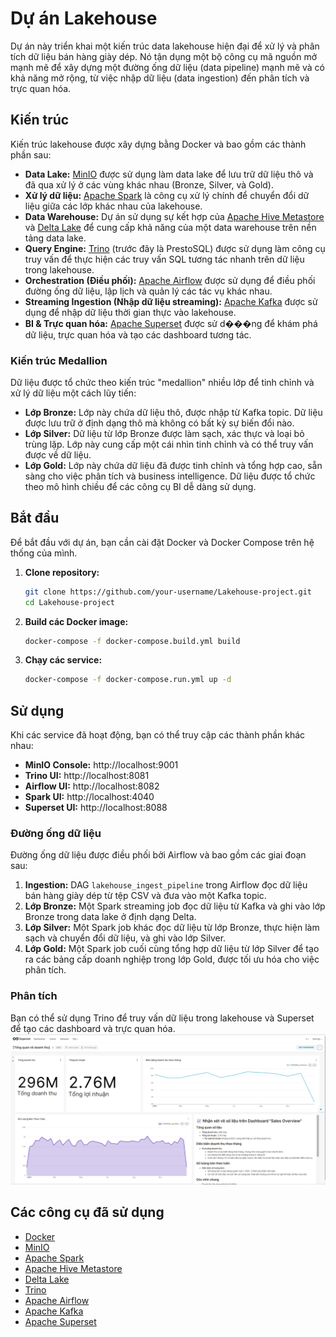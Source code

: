 # Dự án Lakehouse

Dự án này triển khai một kiến trúc data lakehouse hiện đại để xử lý và phân tích dữ liệu bán hàng giày dép. Nó tận dụng một bộ công cụ mã nguồn mở mạnh mẽ để xây dựng một đường ống dữ liệu (data pipeline) mạnh mẽ và có khả năng mở rộng, từ việc nhập dữ liệu (data ingestion) đến phân tích và trực quan hóa.


## Kiến trúc

Kiến trúc lakehouse được xây dựng bằng Docker và bao gồm các thành phần sau:

*   **Data Lake:** [MinIO](https://min.io/) được sử dụng làm data lake để lưu trữ dữ liệu thô và đã qua xử lý ở các vùng khác nhau (Bronze, Silver, và Gold).
*   **Xử lý dữ liệu:** [Apache Spark](https://spark.apache.org/) là công cụ xử lý chính để chuyển đổi dữ liệu giữa các lớp khác nhau của lakehouse.
*   **Data Warehouse:** Dự án sử dụng sự kết hợp của [Apache Hive Metastore](https://cwiki.apache.org/confluence/display/hive/hms) và [Delta Lake](https://delta.io/) để cung cấp khả năng của một data warehouse trên nền tảng data lake.
*   **Query Engine:** [Trino](https://trino.io/) (trước đây là PrestoSQL) được sử dụng làm công cụ truy vấn để thực hiện các truy vấn SQL tương tác nhanh trên dữ liệu trong lakehouse.
*   **Orchestration (Điều phối):** [Apache Airflow](https://airflow.apache.org/) được sử dụng để điều phối đường ống dữ liệu, lập lịch và quản lý các tác vụ khác nhau.
*   **Streaming Ingestion (Nhập dữ liệu streaming):** [Apache Kafka](https://kafka.apache.org/) được sử dụng để nhập dữ liệu thời gian thực vào lakehouse.
*   **BI & Trực quan hóa:** [Apache Superset](https://superset.apache.org/) được sử d���ng để khám phá dữ liệu, trực quan hóa và tạo các dashboard tương tác.

### Kiến trúc Medallion

Dữ liệu được tổ chức theo kiến trúc "medallion" nhiều lớp để tinh chỉnh và xử lý dữ liệu một cách lũy tiến:

*   **Lớp Bronze:** Lớp này chứa dữ liệu thô, được nhập từ Kafka topic. Dữ liệu được lưu trữ ở định dạng thô mà không có bất kỳ sự biến đổi nào.
*   **Lớp Silver:** Dữ liệu từ lớp Bronze được làm sạch, xác thực và loại bỏ trùng lặp. Lớp này cung cấp một cái nhìn tinh chỉnh và có thể truy vấn được về dữ liệu.
*   **Lớp Gold:** Lớp này chứa dữ liệu đã được tinh chỉnh và tổng hợp cao, sẵn sàng cho việc phân tích và business intelligence. Dữ liệu được tổ chức theo mô hình chiều để các công cụ BI dễ dàng sử dụng.

## Bắt đầu

Để bắt đầu với dự án, bạn cần cài đặt Docker và Docker Compose trên hệ thống của mình.

1.  **Clone repository:**
    ```bash
    git clone https://github.com/your-username/Lakehouse-project.git
    cd Lakehouse-project
    ```

2.  **Build các Docker image:**
    ```bash
    docker-compose -f docker-compose.build.yml build
    ```

3.  **Chạy các service:**
    ```bash
    docker-compose -f docker-compose.run.yml up -d
    ```

## Sử dụng

Khi các service đã hoạt động, bạn có thể truy cập các thành phần khác nhau:

*   **MinIO Console:** http://localhost:9001
*   **Trino UI:** http://localhost:8081
*   **Airflow UI:** http://localhost:8082
*   **Spark UI:** http://localhost:4040
*   **Superset UI:** http://localhost:8088

### Đường ống dữ liệu

Đường ống dữ liệu được điều phối bởi Airflow và bao gồm các giai đoạn sau:

1.  **Ingestion:** DAG `lakehouse_ingest_pipeline` trong Airflow đọc dữ liệu bán hàng giày dép từ tệp CSV và đưa vào một Kafka topic.
2.  **Lớp Bronze:** Một Spark streaming job đọc dữ liệu từ Kafka và ghi vào lớp Bronze trong data lake ở định dạng Delta.
3.  **Lớp Silver:** Một Spark job khác đọc dữ liệu từ lớp Bronze, thực hiện làm sạch và chuyển đổi dữ liệu, và ghi vào lớp Silver.
4.  **Lớp Gold:** Một Spark job cuối cùng tổng hợp dữ liệu từ lớp Silver để tạo ra các bảng cấp doanh nghiệp trong lớp Gold, được tối ưu hóa cho việc phân tích.

### Phân tích

Bạn có thể sử dụng Trino để truy vấn dữ liệu trong lakehouse và Superset để tạo các dashboard và trực quan hóa.
![image alt](https://github.com/CongDon1207/Lakehouse-project/blob/727c1e14e5abc9572d8722c2e4d9cb26239183b7/docs/images/dashboard%201.png)

## Các công cụ đã sử dụng

*   [Docker](https://www.docker.com/)
*   [MinIO](https://min.io/)
*   [Apache Spark](https://spark.apache.org/)
*   [Apache Hive Metastore](https://cwiki.apache.org/confluence/display/hive/hms)
*   [Delta Lake](https://delta.io/)
*   [Trino](https://trino.io/)
*   [Apache Airflow](https://airflow.apache.org/)
*   [Apache Kafka](https://kafka.apache.org/)
*   [Apache Superset](https://superset.apache.org/)
